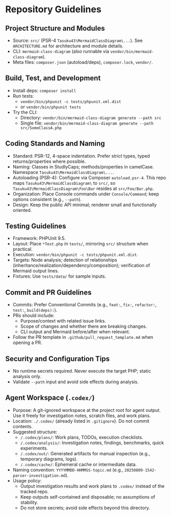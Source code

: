 # Repository Guidelines

## Project Structure and Modules
- Source: `src/` (PSR-4 `Tasuku43\MermaidClassDiagram\...`). See `ARCHITECTURE.md` for architecture and module details.
- CLI: `mermaid-class-diagram` (also runnable via `vendor/bin/mermaid-class-diagram`).
- Meta files: `composer.json` (autoload/deps), `composer.lock`, `vendor/`.

## Build, Test, and Development
- Install deps: `composer install`
- Run tests:
  - `vendor/bin/phpunit -c tests/phpunit.xml.dist`
  - or `vendor/bin/phpunit tests`
- Try the CLI:
  - Directory: `vendor/bin/mermaid-class-diagram generate --path src`
  - Single file: `vendor/bin/mermaid-class-diagram generate --path src/SomeClassA.php`

## Coding Standards and Naming
- Standard: PSR-12, 4-space indentation. Prefer strict types, typed returns/properties where possible.
- Naming: Classes in StudlyCaps; methods/properties in camelCase. Namespace `Tasuku43\MermaidClassDiagram\...`.
- Autoloading (PSR-4): Configure via Composer `autoload.psr-4`. This repo maps `Tasuku43\MermaidClassDiagram\` to `src/`, so `Tasuku43\MermaidClassDiagram\Foo\Bar` resides at `src/Foo/Bar.php`.
- Organization: Place Console commands under `Console/Command`; keep options consistent (e.g., `--path`).
- Design: Keep the public API minimal; renderer small and functionally oriented.

## Testing Guidelines
- Framework: PHPUnit 9.5.
- Layout: Place `*Test.php` in `tests/`, mirroring `src/` structure when practical.
- Execution: `vendor/bin/phpunit -c tests/phpunit.xml.dist`.
- Targets: Node analysis; detection of relationships (inheritance/realization/dependency/composition); verification of Mermaid output lines.
- Fixtures: Use `tests/data/` for sample inputs.

## Commit and PR Guidelines
- Commits: Prefer Conventional Commits (e.g., `feat:`, `fix:`, `refactor:`, `test:`, `build(deps):`).
- PRs should include:
  - Purpose/context with related issue links.
  - Scope of changes and whether there are breaking changes.
  - CLI output and Mermaid before/after when relevant.
 - Follow the PR template in `.github/pull_request_template.md` when opening a PR.

## Security and Configuration Tips
- No runtime secrets required. Never execute the target PHP; static analysis only.
- Validate `--path` input and avoid side effects during analysis.

## Agent Workspace (`.codex/`)
- Purpose: A git-ignored workspace at the project root for agent output. Use it freely for investigation notes, scratch files, and work plans.
- Location: `./.codex/` (already listed in `.gitignore`). Do not commit contents.
- Suggested structure:
  - `/.codex/plans/`: Work plans, TODOs, execution checklists.
  - `/.codex/analysis/`: Investigation notes, findings, benchmarks, quick experiments.
  - `/.codex/out/`: Generated artifacts for manual inspection (e.g., temporary diagrams, logs).
  - `/.codex/cache/`: Ephemeral cache or intermediate data.
- Naming convention: `YYYYMMDD-HHMMSS-topic.md` (e.g., `20250809-1542-parser-investigation.md`).
- Usage policy:
  - Output investigation results and work plans to `.codex/` instead of the tracked repo.
  - Keep outputs self-contained and disposable; no assumptions of stability.
  - Do not store secrets; avoid side effects beyond this directory.
